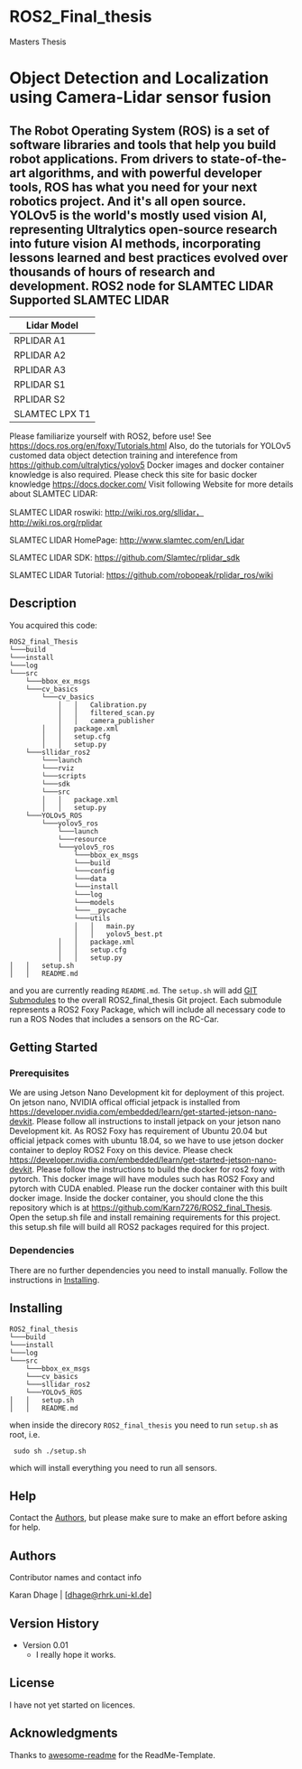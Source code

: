 # ROS2_Final_thesis
Masters Thesis 
# Object Detection and Localization using Camera-Lidar sensor fusion
The Robot Operating System (ROS) is a set of software libraries and tools that help you build robot applications. 
From drivers to state-of-the-art algorithms, and with powerful developer tools, ROS has what you need for your 
next robotics project. And it's all open source.
YOLOv5 is the world's mostly used vision AI, representing Ultralytics open-source research into future vision AI methods, incorporating lessons learned and best practices evolved over thousands of hours of research and development.
ROS2 node for SLAMTEC LIDAR
Supported SLAMTEC LIDAR
-------------------
| Lidar Model    | 
| ---------------------- | 
|RPLIDAR A1              | 
|RPLIDAR A2              | 
|RPLIDAR A3              | 
|RPLIDAR S1              |
|RPLIDAR S2              | 
|SLAMTEC LPX T1          | 

Please familiarize yourself with ROS2, before use! See https://docs.ros.org/en/foxy/Tutorials.html
Also, do the tutorials for YOLOv5 customed data object detection training and interefence from 
https://github.com/ultralytics/yolov5
Docker images and docker container knowledge is also required. Please check this site for basic docker knowledge https://docs.docker.com/
Visit following Website for more details about SLAMTEC LIDAR:

SLAMTEC LIDAR roswiki: http://wiki.ros.org/sllidar， http://wiki.ros.org/rplidar

SLAMTEC LIDAR HomePage:   http://www.slamtec.com/en/Lidar

SLAMTEC LIDAR SDK: https://github.com/Slamtec/rplidar_sdk

SLAMTEC LIDAR Tutorial:  https://github.com/robopeak/rplidar_ros/wiki

## Description

You acquired this code:

```
ROS2_final_Thesis
└───build
└───install
└───log
└───src
    └───bbox_ex_msgs
    └───cv_basics
        └───cv_basics
            │   │   Calibration.py
            │   │   filtered_scan.py
            │   │   camera_publisher        
        │   │   package.xml
        │   │   setup.cfg
        │   │   setup.py
    └───sllidar_ros2
        └───launch
        └───rviz
        └───scripts
        └───sdk
        └───src
        │   │   package.xml
        │   │   setup.py
    └───YOLOv5_ROS
        └───yolov5_ros
            └───launch
            └───resource
            └───yolov5_ros
                └───bbox_ex_msgs
                └───build
                └───config
                └───data
                └───install
                └───log
                └───models
                └───__pycache
                └───utils
                │   │   main.py
                │   │   yolov5_best.pt
            │   │   package.xml
            │   │   setup.cfg
            │   │   setup.py
│   │   setup.sh
│   │   README.md
```

and you are currently reading ```README.md```. The ```setup.sh``` will add [GIT Submodules](https://git-scm.com/book/en/v2/Git-Tools-Submodules) to the overall ROS2_final_thesis Git project. Each submodule represents a ROS2 Foxy Package, which will include all necessary code to run a ROS Nodes that includes a sensors on the RC-Car.  

## Getting Started

### Prerequisites
We are using Jetson Nano Development kit for deployment of this project. On jetson nano, NVIDIA offical official jetpack is installed from https://developer.nvidia.com/embedded/learn/get-started-jetson-nano-devkit. Please follow all instructions to install jetpack on your jetson nano Development kit. As ROS2 Foxy has requirement of Ubuntu 20.04 but official jetpack comes with ubuntu 18.04, so we have to use jetson docker container to deploy ROS2 Foxy on this device.
Please check https://developer.nvidia.com/embedded/learn/get-started-jetson-nano-devkit. Please follow the instructions to build the docker for ros2 foxy with pytorch. This docker image will have modules such has ROS2 Foxy and pytorch with CUDA enabled.
Please run the docker container with this built docker image. Inside the docker container, you should
clone the this repository which is at https://github.com/Karn7276/ROS2_final_Thesis.
Open the setup.sh file and install remaining requirements for this project. 
this setup.sh file will build all ROS2 packages required for this project.
### Dependencies

There are no further dependencies you need to install manually. Follow the instructions
in [Installing](###installing).


## Installing
```
ROS2_final_thesis
└───build
└───install
└───log
└───src
    └───bbox_ex_msgs
    └───cv_basics
    └───sllidar_ros2
    └───YOLOv5_ROS
│   │   setup.sh
│   │   README.md
```
when inside the direcory ```ROS2_final_thesis``` you need to run ```setup.sh``` as root, i.e. 

```
 sudo sh ./setup.sh
```
which will install everything you need to run all sensors. 

## Help

Contact the [Authors](##authors), but please make sure to make an effort before asking for help.

## Authors

Contributor names and contact info

Karan Dhage | [dhage@rhrk.uni-kl.de]


## Version History

* Version 0.01
    * I really hope it works.

## License

I have not yet started on licences.

## Acknowledgments

Thanks to [awesome-readme](https://github.com/matiassingers/awesome-readme) for the ReadMe-Template.
